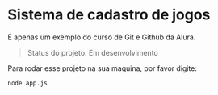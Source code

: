 # Sistema de cadastro de jogos

É apenas um exemplo do curso de Git e Github da Alura. 

> Status do projeto: Em desenvolvimento

Para rodar esse projeto na sua maquina, por favor digite: 

```
node app.js

```
